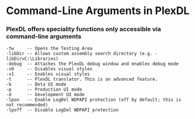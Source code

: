 # Command-Line Arguments in PlexDL
### PlexDL offers speciality functions only accessible via command-line arguments

```
-tw     -- Opens the Testing Area
-libDir -- Allows custom assembly search directory (e.g. -libDir=C:\Libraries)
-debug  -- Attaches the PlexDL debug window and enables debug mode
-v0     -- Disables visual styles
-v1     -- Enables visual styles
-t      -- PlexDL translator. This is an advanced feature.
-b      -- Beta UI mode
-p      -- Production UI mode
-d      -- Development UI mode
-lpon   -- Enable LogDel WDPAPI protection (off by default; this is not recommended)
-lpoff  -- Disable LogDel WDPAPI protection
```